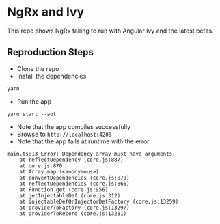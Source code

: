 # NgRx and Ivy

This repo shows NgRx failing to run with Angular Ivy and the latest betas.

## Reproduction Steps

- Clone the repo
- Install the dependencies

```sh
yarn
```

- Run the app

```
yarn start --aot
```

- Note that the app compiles successfully
- Browse to `http://localhost:4200`
- Note that the app fails at runtime with the error

```
main.ts:13 Error: Dependency array must have arguments.
    at reflectDependency (core.js:887)
    at core.js:870
    at Array.map (<anonymous>)
    at convertDependencies (core.js:870)
    at reflectDependencies (core.js:866)
    at Function.get (core.js:956)
    at getInjectableDef (core.js:312)
    at injectableDefOrInjectorDefFactory (core.js:13259)
    at providerToFactory (core.js:13297)
    at providerToRecord (core.js:13281)
```